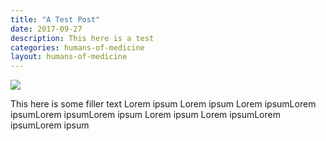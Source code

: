 ```yaml
---
title: "A Test Post"
date: 2017-09-27
description: This here is a test
categories: humans-of-medicine
layout: humans-of-medicine
---
```


<img class="right" src="{{site.root}}/images/news-images/CWC.png">

This here is some filler text Lorem ipsum Lorem ipsum Lorem ipsumLorem ipsumLorem ipsumLorem ipsum Lorem ipsum Lorem ipsumLorem ipsumLorem ipsum